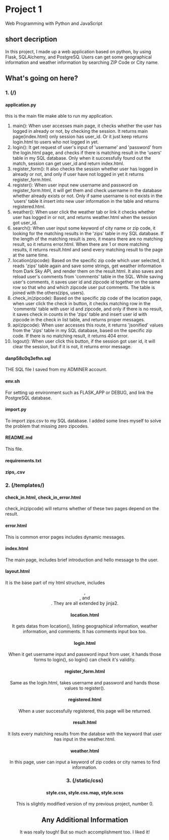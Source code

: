 # Project 1

Web Programming with Python and JavaScript

## short decription
In this project, I made up a web application based on python, by using Flask, SQLAlchemy, and PostgreSQ.
Users can get some geographical information and weather information by searching ZIP Code or City name.

## What's going on here?

### 1. (/)
#### application.py
this is the main file make able to run my application.

1. main(): When user accesses main page, it checks whether the user has logged in already or not, by checking the session. It returns main page(index.html) only session has user_id. Or it just keep returns login.html to users who not logged in yet.
2. login(): It get request of user's input of 'username' and 'password' from the login.html page, and checks if there is matching result in the 'users' table in my SQL database. Only when it successfully found out the match, session can get user_id and return index.html.
3. register_form(): It also checks the session whether user has logged in already or not, and only if user have not logged in yet it returns register_form.html.
4. register(): When user input new username and password on register_form.html, it will get them and check username in the database whether already exists or not. Only if same username is not exists in the 'users' table it insert into new user information in the table and returns registered.html.
5. weather(): When user click the weather tab or link it checks whether user has logged in or not, and returns weather.html when the session got user_id.
6. search(): When user input some keyword of city name or zip code, it looking for the matching results in the 'zips' table in my SQL database. If the length of the matching result is zero, it means there are no matching result, so it returns error.html. When there are 1 or more matching results, it returns result.html and send every matching result to the page at the same time.
7. location(zipcode): Based on the specific zip code which user selected, it reads 'zips' table again and save some strings, get weather information from Dark Sky API, and render them on the result.html. It also saves and reload user's comments from 'comments' table in the SQL. While saving user's comments, it saves user id and zipcode id together on the same row so that who and which zipcode user put comments. The table is joined with the others(zips, users).
8. check_in(zipcode): Based on the specific zip code of the location page, when user click the check in button, it checks matching row in the 'comments' table with user id and zipcode, and only if there is no result, it saves check in counts in the 'zips' table and insert user id with zipcode in the check in list table, and returns proper messages.
9. api(zipcode): When user accesses this route, it returns 'jsonified' values from the 'zips' table in my SQL database, based on the specific zip code. If there is no matching result, it returns 404 error.
10. logout(): When user click this button, if the session got user id, it will clear the session, but if it is not, it returns error message.

#### danp58c0q3efhn.sql
THE SQL file I saved from my ADMINER account.

#### env.sh
For setting up environment such as FLASK_APP or DEBUG, and link the PostgreSQL database.

#### import.py
To import zips.csv to my SQL database. I added some lines myself to solve the problem that missing zero zipcodes.

#### README.md
This file.

#### requirements.txt
#### zips,.csv

### 2. (/templates/)
#### check_in.html, check_in_error.html
check_in(zipcode) will returns whether of these two pages depend on the result.

#### error.html
This is common error pages includes dynamic messages.

#### index.html
The main page, includes brief introduction and hello message to the user.

#### layout.html
It is the base part of my html structure, includes <header>, <nav>, and <footer>. They are all extended by jinja2.

#### location.html
It gets datas from location(), listing geographical information, weather information, and comments. It has comments input box too.

#### login.html
When it get username input and password input from user, it hands those forms to login(), so login() can check it's validity.

#### register_form.html
Same as the login.html, takes username and password and hands those values to register().

#### registered.html
When a user successfully registered, this page will be returned.

#### result.html
It lists every matching results from the databse with the keyword that user has input in the weather.html.

#### weather.html
In this page, user can input a keyword of zip codes or city names to find information.

### 3. (/static/css)
#### style.css, style.css.map, style.scss
This is slightly modified version of my previous project, number 0.

## Any Additional Information
It was really tough! But so much accomplishment too. I liked it!
